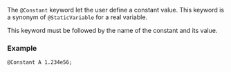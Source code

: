 The `@Constant` keyword let the user define a constant value.  This
keyword is a synonym of `@StaticVariable` for a real variable.

This keyword must be followed by the name of the constant and its
value.

### Example

~~~~{.cpp}
@Constant A 1.234e56;
~~~~~~~~~~~~~~~~~~~~~~~~~~~~~~


